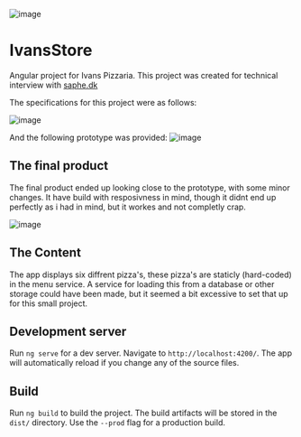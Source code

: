 ![image](https://repository-images.githubusercontent.com/217312457/a8407080-fb58-11e9-808a-1c9632dd874a)
# IvansStore

Angular project for Ivans Pizzaria. 
This project was created for technical interview with [saphe.dk](https://saphe.dk)

The specifications for this project were as follows:

![image](https://user-images.githubusercontent.com/16747705/67891050-1f263b00-fb52-11e9-921e-ea1a1982bd8d.png)

And the following prototype was provided: 
![image](https://user-images.githubusercontent.com/16747705/67891132-3d8c3680-fb52-11e9-9070-68b90336ffb7.png)

## The final product
The final product ended up looking close to the prototype, with some minor changes. It have build with resposivness in mind, though it didnt end up perfectly as i had in mind, but it workes and not completly crap.

![image](https://user-images.githubusercontent.com/16747705/67891189-690f2100-fb52-11e9-9cfa-c60049fa6acd.png)


## The Content
The app displays six diffrent pizza's, these pizza's are staticly (hard-coded) in the menu service. A service for loading this from a database or other storage could have been made, but it seemed a bit excessive to set that up for this small project.

## Development server

Run `ng serve` for a dev server. Navigate to `http://localhost:4200/`. The app will automatically reload if you change any of the source files.

## Build

Run `ng build` to build the project. The build artifacts will be stored in the `dist/` directory. Use the `--prod` flag for a production build.


